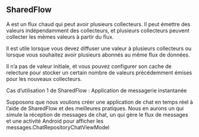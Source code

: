 ## SharedFlow

A est un flux chaud qui peut avoir plusieurs collecteurs. Il peut émettre des valeurs indépendamment des collecteurs, et plusieurs collecteurs peuvent collecter les mêmes valeurs à partir du flux.

Il est utile lorsque vous devez diffuser une valeur à plusieurs collecteurs ou lorsque vous souhaitez avoir plusieurs abonnés au même flux de données.

Il n’a pas de valeur initiale, et vous pouvez configurer son cache de relecture pour stocker un certain nombre de valeurs précédemment émises pour les nouveaux collecteurs.

Cas d’utilisation 1 de SharedFlow : Application de messagerie instantanée

Supposons que nous voulions créer une application de chat en temps réel à l’aide de SharedFlow et des meilleures pratiques. Nous en aurons un qui simule la réception de messages de chat, un qui gère le flux de messages et une activité Android pour afficher les messages.ChatRepositoryChatViewModel